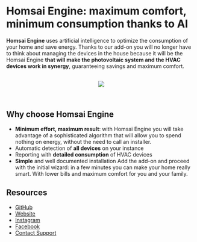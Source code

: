 # Homsai Engine: maximum comfort, minimum consumption thanks to AI

**Homsai Engine** uses artificial intelligence to optimize the consumption of your home and save energy.
Thanks to our add-on you will no longer have to think about managing the devices in the house because it will be the Homsai Engine **that will make the photovoltaic system and the HVAC devices work in synergy**, guaranteeing savings and maximum comfort.
<br/><br/>

<p align="center">
  <img src="https://homsai.app/wp-content/uploads/2022/06/homsai1.gif" />
</p>
<br/>

## Why choose Homsai Engine

- **Minimum effort, maximum result**: with Homsai Engine you will take advantage of a sophisticated algorithm that will allow you to spend nothing on energy, without the need to call an installer.
- Automatic detection of **all devices** on your instance
- Reporting with **detailed consumption** of HVAC devices
- **Simple** and well documented installation
  Add the add-on and proceed with the initial wizard: in a few minutes you can make your home really smart. With lower bills and maximum comfort for you and your family.

## Resources

- [GitHub](https://github.com/HOMSAI-Smart-Home/HOMSAI-Add-on)
- [Website](www.homsai.app)
- [Instagram](https://www.instagram.com/homsai.app/)
- [Facebook](https://www.facebook.com/HomsaiApp)
- [Contact Support](mailto:hello@homsai.app)
